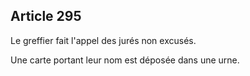 Article 295
----
Le greffier fait l'appel des jurés non excusés.

Une carte portant leur nom est déposée dans une urne.
